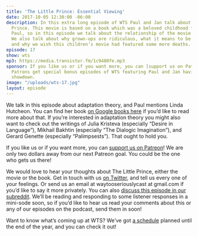```yaml
---
title: 'The Little Prince: Essential Viewing'
date: 2017-10-05 12:30:00 -06:00
description: In this extra long episode of WTS Paul and Jan talk about The Little
  Prince. This movie is based on a book which was a beloved childhood favourite for
  Paul, so in this episode we talk about the relationship of the movie to the book.
  We also talk about why grown-ups are ridiculous, what it means to be essential,
  and why we wish this children’s movie had featured some more deaths.
episode: 17
show: wts
mp3: https://media.transistor.fm/1c9480fe.mp3
sponsor: If you like us or if you want more, you can [support us on Patreon](https://www.patreon.com/clockworkscast)!
  Patrons get special bonus episodes of WTS featuring Paul and Jan having a trivia
  showdown.
image: "/uploads/wts-17.jpg"
layout: episode
---
```


We talk in this episode about adaptation theory, and Paul mentions Linda Hutcheon. You can find her book [on Google books here](https://books.google.ca/books?id=PRPReTQ2cYgC&lpg=PR3&pg=PR3#v=onepage&q&f=false) if you’d like to read more about that. If you’re interested in adaptation theory you might also want to check out the writings of Julia Kristeva (especially “Desire in Language”), Mikhail Bakhtin (especially “The Dialogic Imagination”), and Gerard Genette (especially “Palimpsests”). That ought to hold you.

If you like us or if you want more, you can [support us on Patreon](https://www.patreon.com/clockworkscast)! We are only two dollars away from our next Patreon goal. You could be the one who gets us there!

We would love to hear your thoughts about The Little Prince, either the movie or the book. Get in touch with us [on Twitter](http://www.twitter.com/wtscast), and tell us every one of your feelings. Or send us an email at waytooseriouslycast at gmail.com if you’d like to say it more privately. You can also [discuss this episode in our subreddit](https://www.reddit.com/r/Goodstuff_fm/). We’ll be reading and responding to some listener responses in a mini-sode soon, so if you’d like to hear us read your comments about this or any of our episodes on the podcast, send them in soon!

Want to know what’s coming up at WTS? We’ve got [a schedule](https://docs.google.com/document/d/1f6fvTgbzQOCUD_potL6mWClmSC3D2cOBgKz36OwSC68) planned until the end of the year, and you can check it out!
